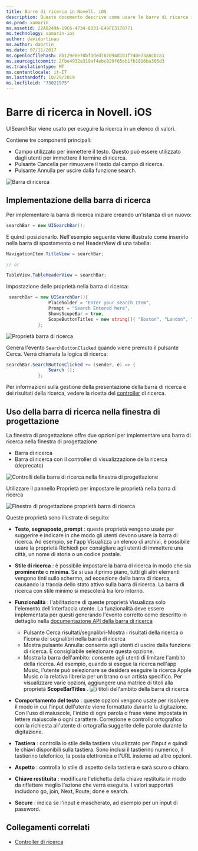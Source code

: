 ```yaml
---
title: Barre di ricerca in Novell. iOS
description: Questo documento descrive come usare le barre di ricerca in Novell. iOS. Viene illustrato come creare barre di ricerca a livello di codice e in uno storyboard.
ms.prod: xamarin
ms.assetid: 22A8249A-19C6-4734-8331-E49FE3170771
ms.technology: xamarin-ios
author: davidortinau
ms.author: daortin
ms.date: 07/11/2017
ms.openlocfilehash: 8b129e0e70bf3ded787094d1b1f740e73a8cbca1
ms.sourcegitcommit: 2fbe4932a319af4ebc829f65eb1fb1816ba305d3
ms.translationtype: MT
ms.contentlocale: it-IT
ms.lasthandoff: 10/29/2019
ms.locfileid: "73021975"
---
```

# <a name="search-bars-in-xamarinios"></a>Barre di ricerca in Novell. iOS

UISearchBar viene usato per eseguire la ricerca in un elenco di valori.

Contiene tre componenti principali:

- Campo utilizzato per immettere il testo. Questo può essere utilizzato dagli utenti per immettere il termine di ricerca.
- Pulsante Cancella per rimuovere il testo dal campo di ricerca.
- Pulsante Annulla per uscire dalla funzione search.

![Barra di ricerca](searchbar-images/image1.png)

## <a name="implementing-the-search-bar"></a>Implementazione della barra di ricerca

Per implementare la barra di ricerca iniziare creando un'istanza di un nuovo:

```csharp
searchBar = new UISearchBar();
```

E quindi posizionarlo. Nell'esempio seguente viene illustrato come inserirlo nella barra di spostamento o nel HeaderView di una tabella:

```csharp
NavigationItem.TitleView = searchBar;

// or

TableView.TableHeaderView = searchBar;
```

Impostazione delle proprietà nella barra di ricerca:

```csharp
 searchBar = new UISearchBar(){
                Placeholder = "Enter your search Item",
                Prompt = "Search Entered here",
                ShowsScopeBar = true,
                ScopeButtonTitles = new string[]{ "Boston", "London", "SF" },
            };
```

![Proprietà barra di ricerca](searchbar-images/image6.png)

Genera l'evento `SearchButtonClicked` quando viene premuto il pulsante Cerca. Verrà chiamata la logica di ricerca:

```csharp
searchBar.SearchButtonClicked += (sender, e) => {
                Search ();
            };
```

Per informazioni sulla gestione della presentazione della barra di ricerca e dei risultati della ricerca, vedere la ricetta del [controller](https://github.com/xamarin/recipes/tree/master/Recipes/ios/content_controls/search-controller) di ricerca.

## <a name="using-the-search-bar-in-the-designer"></a>Uso della barra di ricerca nella finestra di progettazione

La finestra di progettazione offre due opzioni per implementare una barra di ricerca nella finestra di progettazione

- Barra di ricerca
- Barra di ricerca con il controller di visualizzazione della ricerca (deprecato)

![Controlli della barra di ricerca nella finestra di progettazione](searchbar-images/image2.png)

Utilizzare il pannello Proprietà per impostare le proprietà nella barra di ricerca

![Finestra di progettazione proprietà barra di ricerca](searchbar-images/image3.png)

Queste proprietà sono illustrate di seguito:

- **Testo, segnaposto, prompt** : queste proprietà vengono usate per suggerire e indicare in che modo gli utenti devono usare la barra di ricerca. Ad esempio, se l'app Visualizza un elenco di archivi, è possibile usare la proprietà Richiedi per consigliare agli utenti di immettere una città, un nome di storia o un codice postale.
- **Stile di ricerca** : è possibile impostare la barra di ricerca in modo che sia **prominente** o **minima**. Se si usa il primo piano, tutti gli altri elementi vengono tinti sullo schermo, ad eccezione della barra di ricerca, causando la traccia dello stato attivo sulla barra di ricerca. La barra di ricerca con stile minimo si mescolerà tra loro intorno.
- **Funzionalità** : l'abilitazione di queste proprietà Visualizza solo l'elemento dell'interfaccia utente. La funzionalità deve essere implementata per questi generando l'evento corretto come descritto in dettaglio nella [documentazione API della barra di ricerca](xref:UIKit.UISearchBar)
  - Pulsante Cerca risultati/segnalibri-Mostra i risultati della ricerca o l'icona dei segnalibri nella barra di ricerca
  - Mostra pulsante Annulla: consente agli utenti di uscire dalla funzione di ricerca. È consigliabile selezionare questa opzione.
  - Mostra la barra dell'ambito: consente agli utenti di limitare l'ambito della ricerca. Ad esempio, quando si esegue la ricerca nell'app Music, l'utente può selezionare se desidera eseguire la ricerca Apple Music o la relativa libreria per un brano o un artista specifico. Per visualizzare varie opzioni, aggiungere una matrice di titoli alla proprietà **ScopeBarTitles** .
  ![i titoli dell'ambito della barra di ricerca](searchbar-images/image4.png)

- **Comportamento del testo** : queste opzioni vengono usate per risolvere il modo in cui l'input dell'utente viene formattato durante la digitazione. Con l'uso di maiuscole, l'inizio di ogni parola o frase viene impostata in lettere maiuscole o ogni carattere. Correzione e controllo ortografico con la richiesta all'utente di ortografia suggerite delle parole durante la digitazione.
- **Tastiera** : controlla lo stile della tastiera visualizzato per l'input e quindi le chiavi disponibili sulla tastiera. Sono inclusi il tastierino numerico, il tastierino telefonico, la posta elettronica e l'URL insieme ad altre opzioni.
- **Aspetto** : controlla lo stile di aspetto della tastiera e sarà scuro o chiaro.
- **Chiave restituita** : modificare l'etichetta della chiave restituita in modo da riflettere meglio l'azione che verrà eseguita. I valori supportati includono go, join, Next, Route, done e search.
- **Secure** : indica se l'input è mascherato, ad esempio per un input di password.

## <a name="related-links"></a>Collegamenti correlati

- [Controller di ricerca](https://github.com/xamarin/recipes/tree/master/Recipes/ios/content_controls/search-controller)
